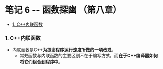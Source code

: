 # 笔记 6 -- 函数探幽    （第八章）

* [1. C++内联函数](#1)

### <span id = "1">1. C++内联函数</span>
* 内联函数是C++**为提高程序运行速度所做的一项改进**。
    * 常规函数与内联函数的主要区别不在于编写方式，而**在于C++编译器如何将它们组合到程序中**。